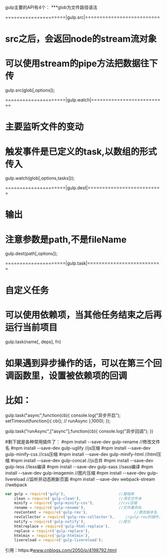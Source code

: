gulp主要的API有4个：
***glob为文件路径语法


=====================|gulp.src|==========================
# src之后，会返回node的stream流对象
# 可以使用stream的pipe方法把数据往下传
gulp.src(glob[,options]);


=====================|gulp.watch|==========================
# 主要监听文件的变动
# 触发事件是已定义的task,以数组的形式传入
gulp.watch(glob[,options,tasks]));


=====================|gulp.dest|==========================
# 输出
# 注意参数是path,不是fileName
gulp.dest(path[,options]);


=====================|gulp.task|==========================
# 自定义任务
# 可以使用依赖项，当其他任务结束之后再运行当前项目
gulp.task(name[, deps], fn)

# 如果遇到异步操作的话，可以在第三个回调函数里，设置被依赖项的回调
# 比如：
gulp.task("async",function(cb){
    console.log("异步开启");
    setTimeout(function(){
        cb(); // runAsync
    },1000);
});

gulp.task("runAsync",["async"],function(cb){
    console.log("异步回调");
})



#剩下就是各种常用插件了：
#npm install --save-dev gulp-rename //修改文件名
#npm install --save-dev gulp-uglify //js压缩
#npm install --save-dev gulp-minify-css //css压缩
#npm install --save-dev gulp-minify-html //html压缩
#npm install --save-dev gulp-concat //js合并
#npm install --save-dev gulp-less //less编译
#npm install --save-dev gulp-sass //sass编译
#npm install --save-dev gulp-imagemin //图片压缩
#npm install --save-dev gulp-livereload //监听并动态刷新页面
#npm install --save-dev webpack-stream //webpack

```javascript
var gulp = require('gulp'),                        //基础库
    clean = require('gulp-clean'),                 //清空文件夹
    minify = require('gulp-minify-css'),           //css压缩
    rename = require('gulp-rename'),               //文件重命名
    revContent = require('gulp-rev'),                     //更改版本名
    revCollector = require('gulp-rev-collector'),     //gulp-rev的插件，用于html文件更改
    notify = require('gulp-notify'),               //提示
    htmlreplace = require('gulp-html-replace'),
    replace = require('gulp-replace'),
    htmlmin = require('gulp-htmlmin'),
    livereload = require('gulp-livereload');
```


引用：https:#www.cnblogs.com/2050/p/4198792.html